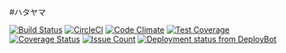 #ハタヤマ

[![Build Status](https://travis-ci.org/wopian/hatayama.svg?branch=master)](https://travis-ci.org/wopian/hatayama)
[![CircleCI](https://circleci.com/gh/wopian/hatayama/tree/master.svg?style=svg&circle-token=6efd1e4aa42d920a90e3d86330d77293424d6800)](https://circleci.com/gh/wopian/hatayama/tree/master)
[![Code Climate](https://codeclimate.com/github/wopian/hatayama/badges/gpa.svg)](https://codeclimate.com/github/wopian/hatayama)
[![Test Coverage](https://codeclimate.com/github/wopian/hatayama/badges/coverage.svg)](https://codeclimate.com/github/wopian/hatayama/coverage)
[![Coverage Status](https://coveralls.io/repos/github/wopian/hatayama/badge.svg?branch=master)](https://coveralls.io/github/wopian/hatayama?branch=master)
[![Issue Count](https://codeclimate.com/github/wopian/hatayama/badges/issue_count.svg)](https://codeclimate.com/github/wopian/hatayama)
[![Deployment status from DeployBot](https://hatayama.deploybot.com/badge/34534835933958/66478.svg)](http://deploybot.com)